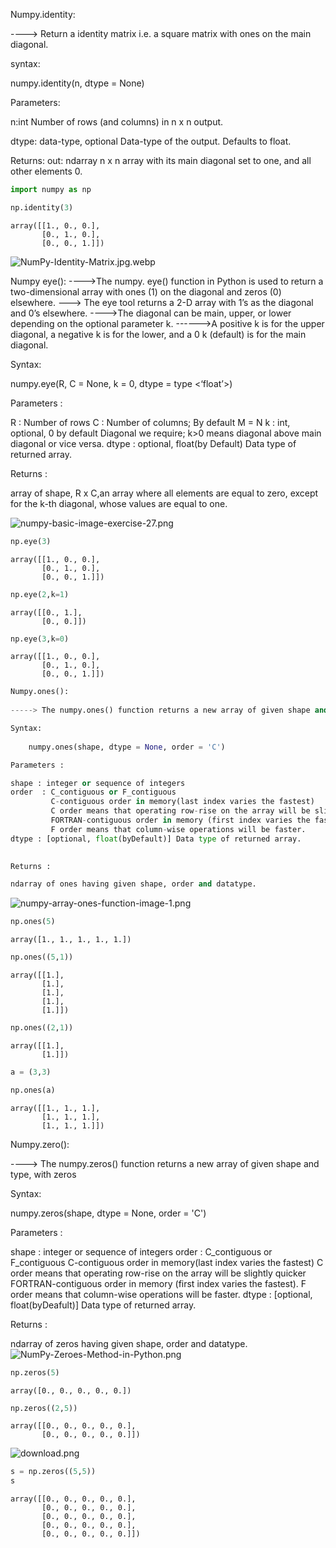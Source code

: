 Numpy.identity:

----> Return a identity matrix i.e. a square matrix with ones on the main diagonal.

syntax:

numpy.identity(n, dtype = None)

Parameters:

n:int
Number of rows (and columns) in n x n output.

dtype: data-type, optional
Data-type of the output. Defaults to float.

Returns:
out: ndarray
n x n array with its main diagonal set to one, and all other elements 0.


```python
import numpy as np
```


```python
np.identity(3)
```




    array([[1., 0., 0.],
           [0., 1., 0.],
           [0., 0., 1.]])



![NumPy-Identity-Matrix.jpg.webp](attachment:NumPy-Identity-Matrix.jpg.webp)

Numpy eye():
---->The numpy. eye() function in Python is used to return a two-dimensional array with ones (1) on         the diagonal and zeros (0) elsewhere.
---> The eye tool returns a 2-D array with  1’s as the diagonal and  0’s elsewhere.
---->The diagonal can be main, upper, or lower depending on the optional parameter k.
------>A positive k is for the upper diagonal, a negative k is for the lower, and a  0 k (default) is for the main diagonal.

Syntax:

numpy.eye(R, C = None, k = 0, dtype = type <‘float’>)

Parameters : 

R : Number of rows
C : Number of columns; By default M = N
k : int, optional, 0 by default
          Diagonal we require; k>0 means diagonal above main diagonal or vice versa.
dtype : optional, float(by Default) Data type of returned array.  

Returns : 

array of shape, R x C,an array where all elements 
are equal to zero, except for the k-th diagonal, 
whose values are equal to one.

![numpy-basic-image-exercise-27.png](attachment:numpy-basic-image-exercise-27.png)


```python
np.eye(3)
```




    array([[1., 0., 0.],
           [0., 1., 0.],
           [0., 0., 1.]])




```python
np.eye(2,k=1)
```




    array([[0., 1.],
           [0., 0.]])




```python
np.eye(3,k=0)
```




    array([[1., 0., 0.],
           [0., 1., 0.],
           [0., 0., 1.]])




```python
Numpy.ones():
    
-----> The numpy.ones() function returns a new array of given shape and type, with ones

Syntax: 
    
    numpy.ones(shape, dtype = None, order = 'C') 

Parameters : 

shape : integer or sequence of integers
order  : C_contiguous or F_contiguous
         C-contiguous order in memory(last index varies the fastest)
         C order means that operating row-rise on the array will be slightly quicker
         FORTRAN-contiguous order in memory (first index varies the fastest).
         F order means that column-wise operations will be faster. 
dtype : [optional, float(byDefault)] Data type of returned array.  

    
Returns : 

ndarray of ones having given shape, order and datatype.
```

![numpy-array-ones-function-image-1.png](attachment:numpy-array-ones-function-image-1.png)


```python
np.ones(5)
```




    array([1., 1., 1., 1., 1.])




```python
np.ones((5,1))
```




    array([[1.],
           [1.],
           [1.],
           [1.],
           [1.]])




```python
np.ones((2,1))
```




    array([[1.],
           [1.]])




```python
a = (3,3)
```


```python
np.ones(a)
```




    array([[1., 1., 1.],
           [1., 1., 1.],
           [1., 1., 1.]])



Numpy.zero():

----> The numpy.zeros() function returns a new array of given shape and type, with zeros

Syntax:

numpy.zeros(shape, dtype = None, order = 'C')

Parameters :

shape : integer or sequence of integers
order  : C_contiguous or F_contiguous
         C-contiguous order in memory(last index varies the fastest)
         C order means that operating row-rise on the array will be slightly quicker
         FORTRAN-contiguous order in memory (first index varies the fastest).
         F order means that column-wise operations will be faster. 
dtype : [optional, float(byDeafult)] Data type of returned array.  

Returns : 

ndarray of zeros having given shape, order and datatype.
![NumPy-Zeroes-Method-in-Python.png](attachment:NumPy-Zeroes-Method-in-Python.png)



```python
np.zeros(5)
```




    array([0., 0., 0., 0., 0.])




```python
np.zeros((2,5))
```




    array([[0., 0., 0., 0., 0.],
           [0., 0., 0., 0., 0.]])



![download.png](attachment:download.png)



```python
s = np.zeros((5,5))
s
```




    array([[0., 0., 0., 0., 0.],
           [0., 0., 0., 0., 0.],
           [0., 0., 0., 0., 0.],
           [0., 0., 0., 0., 0.],
           [0., 0., 0., 0., 0.]])




```python

```


```python

```


```python

```
